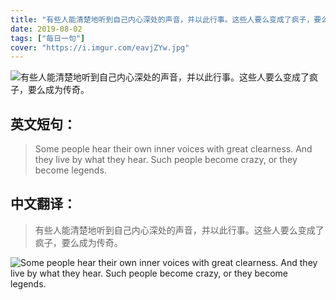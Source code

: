 ```yaml
---
title: "有些人能清楚地听到自己内心深处的声音，并以此行事。这些人要么变成了疯子，要么成为传奇。"
date: 2019-08-02
tags: ["每日一句"]
cover: "https://i.imgur.com/eavjZYw.jpg"
---
```


![有些人能清楚地听到自己内心深处的声音，并以此行事。这些人要么变成了疯子，要么成为传奇。](https://i.imgur.com/I4gsu3G.jpg)

## 英文短句：
> Some people hear their own inner voices with great clearness. And they live by what they hear. Such people become crazy, or they become legends.

<!--more-->

## 中文翻译：
> 有些人能清楚地听到自己内心深处的声音，并以此行事。这些人要么变成了疯子，要么成为传奇。

![Some people hear their own inner voices with great clearness. And they live by what they hear. Such people become crazy, or they become legends.](https://i.imgur.com/6nheZUL.jpg)

